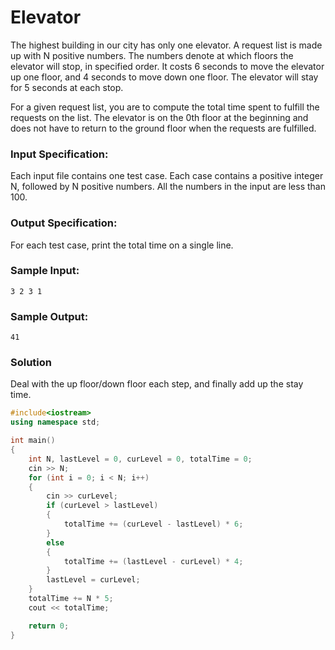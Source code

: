 # Elevator
The highest building in our city has only one elevator. A request list is made up with N positive numbers. The numbers denote at which floors the elevator will stop, in specified order. It costs 6 seconds to move the elevator up one floor, and 4 seconds to move down one floor. The elevator will stay for 5 seconds at each stop.

For a given request list, you are to compute the total time spent to fulfill the requests on the list. The elevator is on the 0th floor at the beginning and does not have to return to the ground floor when the requests are fulfilled.

### Input Specification:
Each input file contains one test case. Each case contains a positive integer N, followed by N positive numbers. All the numbers in the input are less than 100.

### Output Specification:
For each test case, print the total time on a single line.

### Sample Input:
```in
3 2 3 1
```

### Sample Output:
```out
41
```

### Solution
Deal with the up floor/down floor each step, and finally add up the stay time.
```C++
#include<iostream>
using namespace std;

int main()
{
    int N, lastLevel = 0, curLevel = 0, totalTime = 0;
    cin >> N;
    for (int i = 0; i < N; i++)
    {
        cin >> curLevel;
        if (curLevel > lastLevel)
        {
            totalTime += (curLevel - lastLevel) * 6;
        }
        else
        {
            totalTime += (lastLevel - curLevel) * 4;
        }
        lastLevel = curLevel;
    }
    totalTime += N * 5;
    cout << totalTime;

    return 0;
}
```